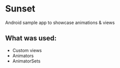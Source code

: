 # Sunset
Android sample app to showcase animations &amp; views

## What was used:
* Custom views
* Animators
* AnimatorSets
